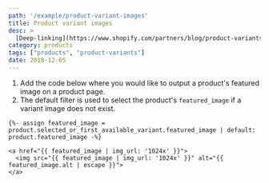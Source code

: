 ```yaml
---
path: '/example/product-variant-images'
title: Product variant images
desc: >
  [Deep-linking](https://www.shopify.com/partners/blog/product-variants) can be used to pre-select a specific variant on a product page. In order to load the image of a deep-linked product, the `product.selected_or_first_available_variant.featured_image` Liquid attribute must be referenced. This code example shows how this object can be used on a product page. This example demonstrates how this object can be used on a product page.
category: products
tags: ["products", "product-variants"]
date: 2018-12-05
---
```


1.  Add the code below where you would like to output a product's featured image on a product page.
2.  The default filter is used to select the product's `featured_image` if a variant image does not exist.

```liquid
{%- assign featured_image = product.selected_or_first_available_variant.featured_image | default: product.featured_image -%}

<a href="{{ featured_image | img_url: '1024x' }}">
  <img src="{{ featured_image | img_url: '1024x' }}" alt="{{ featured_image.alt | escape }}">
</a>
```
